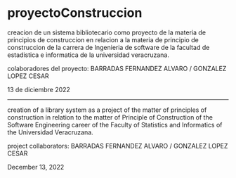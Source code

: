 # proyectoConstruccion

creacion de un sistema bibliotecario como proyecto de la materia de principios de construccion en relacion a la materia de 
principio de construccion de la carrera de Ingenieria de software de la facultad de estadistica e informatica de la universidad veracruzana.

colaboradores del proyecto:
BARRADAS FERNANDEZ ALVARO / GONZALEZ LOPEZ CESAR

13 de diciembre 2022

--------------------------------------------------------------------------------------

creation of a library system as a project of the matter of principles of construction in relation to the matter of Principle of Construction
of the Software Engineering career of the Faculty of Statistics and Informatics of the Universidad Veracruzana.

project collaborators: 
BARRADAS FERNANDEZ ALVARO / GONZALEZ LOPEZ CESAR 

December 13, 2022

